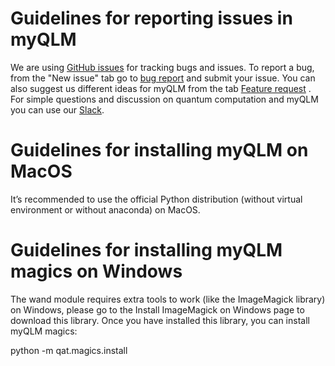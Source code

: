 # Guidelines for reporting issues in myQLM

We are using [GitHub issues](https://github.com/myQLM/myqlm-issues/issues) for tracking bugs and issues. To report a bug, from the "New issue" tab go to  [bug report](https://github.com/myQLM/myqlm-issues/issues/new?assignees=&labels=&template=bug_report.md&title=) and submit your issue. You can also suggest us different ideas for myQLM from the tab [Feature request](https://github.com/myQLM/myqlm-issues/issues/new?assignees=&labels=&template=feature_request.md&title=) .   
For simple questions and discussion on quantum computation and myQLM you can use our [Slack](https://myqlmworkspace.slack.com/?redir=%2Fgantry%2Fclient).

# Guidelines for installing myQLM on MacOS

It’s recommended to use the official Python distribution (without virtual environment or without anaconda) on MacOS.

# Guidelines for installing myQLM magics on Windows

The wand module requires extra tools to work (like the ImageMagick library) on Windows, please go to the Install ImageMagick on Windows page to download this library.
Once you have installed this library, you can install myQLM magics:

python -m qat.magics.install
